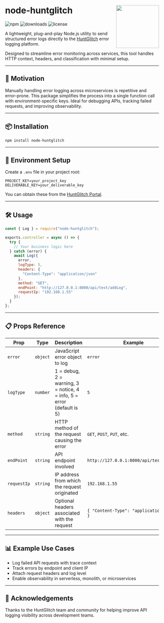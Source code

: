 <h1 align="left">
  node-huntglitch
  <img src="https://app.huntglitch.com/images/logo.svg" align="right" width="140" height="140"/>
</h1>

![npm](https://img.shields.io/npm/v/node-huntglitch)
![downloads](https://img.shields.io/npm/dt/node-huntglitch)
![license](https://img.shields.io/npm/l/node-huntglitch)

A lightweight, plug-and-play Node.js utility to send structured error logs directly to the [HuntGlitch](https://huntglitch.com) error logging platform.

Designed to streamline error monitoring across services, this tool handles HTTP context, headers, and classification with minimal setup.

---

## 🚀 Motivation

Manually handling error logging across microservices is repetitive and error-prone. This package simplifies the process into a single function call with environment-specific keys. Ideal for debugging APIs, tracking failed requests, and improving observability.

---

## 📦 Installation

```bash
npm install node-huntglitch
```

---

## 🔐 Environment Setup

Create a `.env` file in your project root:

```env
PROJECT_KEY=your_project_key
DELIVERABLE_KEY=your_deliverable_key
```

You can obtain these from the [HuntGlitch Portal](https://huntglitch.com).

---

## 🛠️ Usage

```js
const { Log } = require("node-huntglitch");

exports.controller = async () => {
  try {
    // Your business logic here
  } catch (error) {
    await Log({
      error,
      logType: 5, 
      headers: {
        "Content-Type": "application/json"
      },
      method: "GET",
      endPoint: "http://127.0.0.1:8000/api/test/addLog",
      requestIp: "192.168.1.55"
    });
  }
};
```

---

## 📋 Props Reference

| Prop        | Type     | Description                                                                  | Example                                 |
|-------------|----------|------------------------------------------------------------------------------|-----------------------------------------|
| `error`     | `object` | JavaScript error object to log                                               | `error`                                  |
| `logType`   | `number` | 1 = debug, 2 = warning, 3 = notice, 4 = info, 5 = error (default is 5)        | `5`                                      |
| `method`    | `string` | HTTP method of the request causing the error                                 | `GET`, `POST`, `PUT`, etc.              |
| `endPoint`  | `string` | API endpoint involved                                                        | `http://127.0.0.1:8000/api/test/addLog` |
| `requestIp` | `string` | IP address from which the request originated                                 | `192.168.1.55`                           |
| `headers`   | `object` | Optional headers associated with the request                                 | `{ "Content-Type": "application/json" }` |

---

## 📊 Example Use Cases

- Log failed API requests with trace context
- Track errors by endpoint and client IP
- Attach request headers and log level
- Enable observability in serverless, monolith, or microservices

---

## 🙌 Acknowledgements

Thanks to the HuntGlitch team and community for helping improve API logging visibility across development teams.